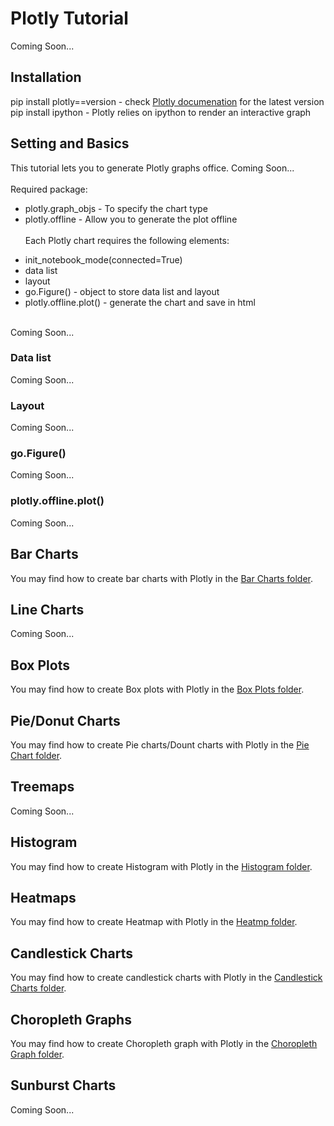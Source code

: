 # Plotly Tutorial
Coming Soon...

## Installation
pip install plotly==version - check <a href=''>Plotly documenation</a> for the latest version
<br>
pip install ipython - Plotly relies on ipython to render an interactive graph
<br>

## Setting and Basics
This tutorial lets you to generate Plotly graphs office. Coming Soon...
<br><br>
Required package:
<br>
* plotly.graph_objs - To specify the chart type
* plotly.offline - Allow you to generate the plot offline
<br><br>
Each Plotly chart requires the following elements:
<ul>
	<li>init_notebook_mode(connected=True)</li>
	<li>data list</li>
	<li>layout</li>
	<li>go.Figure() - object to store data list and layout</li>
	<li>plotly.offline.plot() - generate the chart and save in html</li>
</ul>
<br>
Coming Soon...

### Data list
Coming Soon...

### Layout
Coming Soon...

### go.Figure()
Coming Soon...

### plotly.offline.plot()
Coming Soon...

## Bar Charts
You may find how to create bar charts with Plotly in the <a href="https://github.com/jacquessham/DashExamples/tree/master/PlotlyExample/BarChart">Bar Charts folder</a>.

## Line Charts
Coming Soon...

## Box Plots
You may find how to create Box plots with Plotly in the <a href="https://github.com/jacquessham/DashExamples/tree/master/PlotlyExample/BoxPlot">Box Plots folder</a>.

## Pie/Donut Charts
You may find how to create Pie charts/Dount charts with Plotly in the <a href="https://github.com/jacquessham/DashExamples/tree/master/PlotlyExample/PieChart">Pie Chart folder</a>.

## Treemaps
Coming Soon...

## Histogram
You may find how to create Histogram with Plotly in the <a href="https://github.com/jacquessham/DashExamples/tree/master/PlotlyExample/Histogram">Histogram folder</a>.

## Heatmaps
You may find how to create Heatmap with Plotly in the <a href="https://github.com/jacquessham/DashExamples/tree/master/PlotlyExample/Heatmap">Heatmp folder</a>.

## Candlestick Charts
You may find how to create candlestick charts with Plotly in the <a href="https://github.com/jacquessham/DashExamples/tree/master/PlotlyExample/CandlestickChart">Candlestick Charts folder</a>.

## Choropleth Graphs
You may find how to create Choropleth graph with Plotly in the <a href="https://github.com/jacquessham/DashExamples/tree/master/PlotlyExample/ChoroplethGraph">Choropleth Graph folder</a>.

## Sunburst Charts
Coming Soon...
